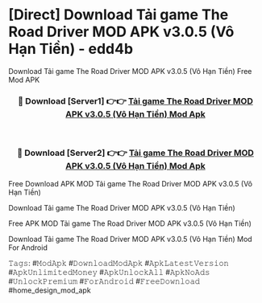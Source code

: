 # [Direct] Download Tải game The Road Driver MOD APK v3.0.5 (Vô Hạn Tiền) - edd4b
Download Tải game The Road Driver MOD APK v3.0.5 (Vô Hạn Tiền) Free Mod APK

<div align="center">
<h3>🔴 Download [Server1] 👉👉 <a href="https://apk-comot.site?title=Tải_game_The_Road_Driver_MOD_APK_v3.0.5_(Vô_Hạn_Tiền)">Tải game The Road Driver MOD APK v3.0.5 (Vô Hạn Tiền) Mod Apk</a></h3><br>

<h3>🔴 Download [Server2] 👉👉 <a href="https://apk-comot.site?title=Tải_game_The_Road_Driver_MOD_APK_v3.0.5_(Vô_Hạn_Tiền)">Tải game The Road Driver MOD APK v3.0.5 (Vô Hạn Tiền) Mod Apk</a></h3>
</div>


Free Download APK MOD Tải game The Road Driver MOD APK v3.0.5 (Vô Hạn Tiền)

Download Tải game The Road Driver MOD APK v3.0.5 (Vô Hạn Tiền) 

Free APK MOD Tải game The Road Driver MOD APK v3.0.5 (Vô Hạn Tiền) 

Download Tải game The Road Driver MOD APK v3.0.5 (Vô Hạn Tiền) Mod For Android

𝚃𝚊𝚐𝚜: #𝙼𝚘𝚍𝙰𝚙𝚔 #𝙳𝚘𝚠𝚗𝚕𝚘𝚊𝚍𝙼𝚘𝚍𝙰𝚙𝚔 #𝙰𝚙𝚔𝙻𝚊𝚝𝚎𝚜𝚝𝚅𝚎𝚛𝚜𝚒𝚘𝚗 #𝙰𝚙𝚔𝚄𝚗𝚕𝚒𝚖𝚒𝚝𝚎𝚍𝙼𝚘𝚗𝚎𝚢 #𝙰𝚙𝚔𝚄𝚗𝚕𝚘𝚌𝚔𝙰𝚕𝚕 #𝙰𝚙𝚔𝙽𝚘𝙰𝚍𝚜 #𝚄𝚗𝚕𝚘𝚌𝚔𝙿𝚛𝚎𝚖𝚒𝚞𝚖 #𝙵𝚘𝚛𝙰𝚗𝚍𝚛𝚘𝚒𝚍 #𝙵𝚛𝚎𝚎𝙳𝚘𝚠𝚗𝚕𝚘𝚊𝚍 #home_design_mod_apk